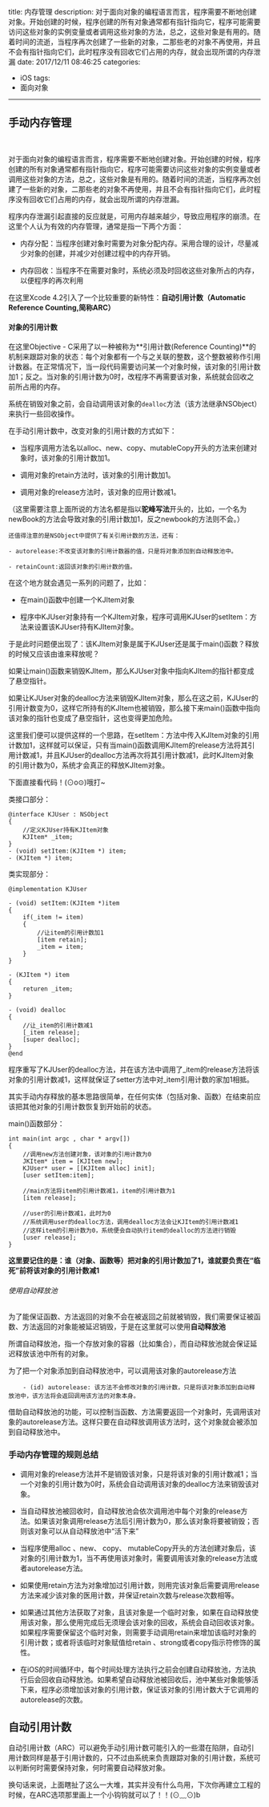 
title: 内存管理
description: 对于面向对象的编程语言而言，程序需要不断地创建对象。开始创建的时候，程序创建的所有对象通常都有指针指向它，程序可能需要访问这些对象的实例变量或者调用这些对象的方法，总之，这些对象是有用的。随着时间的流逝，当程序再次创建了一些新的对象，二那些老的对象不再使用，并且不会有指针指向它们，此时程序没有回收它们占用的内存，就会出现所谓的内存泄漏
date: 2017/12/11 08:46:25
categories:
- iOS
tags:
- 面向对象

---

## 手动内存管理

<br>

对于面向对象的编程语言而言，程序需要不断地创建对象。开始创建的时候，程序创建的所有对象通常都有指针指向它，程序可能需要访问这些对象的实例变量或者调用这些对象的方法，总之，这些对象是有用的。随着时间的流逝，当程序再次创建了一些新的对象，二那些老的对象不再使用，并且不会有指针指向它们，此时程序没有回收它们占用的内存，就会出现所谓的内存泄漏。

程序内存泄漏引起直接的反应就是，可用内存越来越少，导致应用程序的崩溃。在这里个人认为有效的内存管理，通常是指一下两个方面：

- 内存分配：当程序创建对象时需要为对象分配内存。采用合理的设计，尽量减少对象的创建，并减少对创建过程中的内存开销。

- 内存回收：当程序不在需要对象时，系统必须及时回收这些对象所占的内存，以便程序的再次利用

在这里Xcode 4.2引入了一个比较重要的新特性：**自动引用计数（Automatic Reference Counting,简称ARC）**

#### 对象的引用计数

在这里Objective - C采用了以一种被称为**引用计数(Reference Counting)**的机制来跟踪对象的状态：每个对象都有一个与之关联的整数，这个整数被称作引用计数器。在正常情况下，当一段代码需要访问某一个对象时候，该对象的引用计数加1；反之。当对象的引用计数为0时，改程序不再需要该对象，系统就会回收之前所占用的内存。

系统在销毁对象之前，会自动调用该对象的`dealloc`方法（该方法继承NSObject）来执行一些回收操作。

在手动引用计数中，改变对象的引用计数的方式如下：

- 当程序调用方法名以alloc、new、copy、mutableCopy开头的方法来创建对象时，该对象的引用计数加1。

- 调用对象的retain方法时，该对象的引用计数加1。

- 调用对象的release方法时，该对象的应用计数减1。

（这里需要注意上面所说的方法名都是指以**驼峰写法**开头的，比如，一个名为newBook的方法会导致对象的引用计数加1，反之newbook的方法则不会。）

```
还值得注意的是NSObject中提供了有关引用计数的方法，还有：

- autorelease:不改变该对象的引用计数器的值，只是将对象添加到自动释放池中。

- retainCount:返回该对象的引用计数的值。

```

在这个地方就会遇见一系列的问题了，比如：

- 在main()函数中创建一个KJItem对象

- 程序中KJUser对象持有一个KJItem对象，程序可调用KJUser的setItem：方法来设置该KJUser持有KJItem对象。

于是此时问题便出现了：该KJItem对象是属于KJUser还是属于main()函数？释放的时候又应该由谁来释放呢？

如果让main()函数来销毁KJItem，那么KJUser对象中指向KJItem的指针都变成了悬空指针。

如果让KJUser对象的dealloc方法来销毁KJItem对象，那么在这之前，KJUser的引用计数变为0，这样它所持有的KJItem也被销毁，那么接下来main()函数中指向该对象的指针也变成了悬空指针，这也变得更加危险。

这里我们便可以提供这样的一个思路，在setItem：方法中传入KJItem对象的引用计数加1，这样就可以保证，只有当main()函数调用KJItem的release方法将其引用计数减1，并且KJUser的dealloc方法再次将其引用计数减1，此时KJItem对象的引用计数为0，系统才会真正的释放KJItem对象。

下面直接看代码！(⊙o⊙)哦打~

类接口部分：

```
@interface KJUser : NSObject
{
	//定义KJUser持有KJItem对象
	KJItem* _item;
}
- (void) setItem:(KJItem *) item;
- (KJItem *) item;
```
类实现部分：

```
@implementation KJUser

- (void) setItem:(KJItem *)item
{
	if(_item != item)
	{
		//让item的引用计数加1
		[item retain];
		_item = item;
	}
}

- (KJItem *) item
{
	returen _item;
}

- (void) dealloc
{
	//让_item的引用计数减1
	[_item release];
	[super dealloc];
}
@end
```
程序重写了KJUser的dealloc方法，并在该方法中调用了_item的release方法将该对象的引用计数减1，这样就保证了setter方法中对_item引用计数的家加1相抵。

其实手动内存释放的基本思路很简单，在任何实体（包括对象、函数）在结束前应该把其他对象的引用计数恢复到开始前的状态。

main()函数部分：

```
int main(int argc , char * argv[])
{
	//调用new方法创建对象，该对象的引用计数为0
	JKItem* item = [KJItem new];
	KJUser* user = [[KJItem alloc] init];
	[user setItem:item];
	
	//main方法将item的引用计数减1，item的引用计数为1
	[item release];
	
	//user的引用计数减1，此时为0
	//系统调用user的dealloc方法，调用dealloc方法会让KJItem的引用计数减1
	//这样item的引用计数为0，系统便会自动执行item的dealloc的方法进行销毁
	[user release];
}

```
**这里要记住的是：谁（对象、函数等）把对象的引用计数加了1，谁就要负责在“临死”前将该对象的引用计数减1**

###### 使用自动释放池

为了能保证函数、方法返回的对象不会在被返回之前就被销毁，我们需要保证被函数、方法返回的对象能被延迟销毁，于是在这里就可以使用**自动释放池**

所谓自动释放池，指一个存放对象的容器（比如集合），而自动释放池就会保证延迟释放该池中所有的对象。

为了把一个对象添加到自动释放池中，可以调用该对象的autorelease方法

```
	- (id) autorelease: 该方法不会修改对象的引用计数，只是将该对象添加到自动释放池中，该方法将会返回调用该方法的对象本身。
```
借助自动释放池的功能，可以控制当函数、方法需要返回一个对象时，先调用该对象的autorelease方法。这样只要在自动释放调用该方法时，这个对象就会被添加到自动释放池中。

### 手动内存管理的规则总结

- 调用对象的release方法并不是销毁该对象，只是将该对象的引用计数减1；当一个对象的引用计数为0时，系统会自动调用该对象的dealloc方法来销毁该对象。

- 当自动释放池被回收时，自动释放池会依次调用池中每个对象的release方法。如果该对象调用release方法后引用计数为0，那么该对象将要被销毁；否则该对象可以从自动释放池中“活下来”

- 当程序使用alloc 、new、 copy、 mutableCopy开头的方法创建对象后，该对象的引用计数为1，当不再使用该对象时，需要调用该对象的release方法或者autorelease方法。

- 如果使用retain方法为对象增加过引用计数，则用完该对象后需要调用release方法来减少该对象的医用计数，并保证retain次数与release次数相等。

- 如果通过其他方法获取了对象，且该对象是一个临时对象，如果在自动释放使用该对象，那么使用完成后无须理会该对象的回收，系统会自动回收该对象。如果程序需要保留这个临时对象，则需要手动调用retain来增加该临时对象的引用计数；或者将该临时对象赋值给retain 、strong或者copy指示符修饰的属性。

- 在iOS的时间循环中，每个时间处理方法执行之前会创建自动释放池，方法执行后会回收自动释放池。如果希望自动释放池被回收后，池中某些对象能够活下来，程序必须增加该对象的引用计数，保证该对象的引用计数大于它调用的autorelease的次数。

## 自动引用计数

自动引用计数（ARC）可以避免手动引用计数可能引入的一些潜在陷阱，自动引用计数同样是基于引用计数的，只不过由系统来负责跟踪对象的引用计数，系统可以判断何时需要保持对象，何时需要自动释放对象。

换句话来说，上面瞎扯了这么一大堆，其实并没有什么鸟用，下次你再建立工程的时候，在ARC选项那里画上一个小钩钩就可以了！！(⊙﹏⊙)b



















